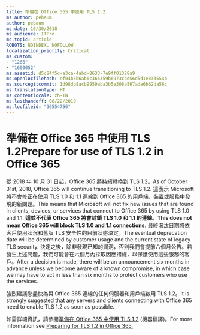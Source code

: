 ```yaml
---
title: 準備在 Office 365 中使用 TLS 1.2
ms.author: pebaum
author: pebaum
ms.date: 10/30/2018
ms.audience: ITPro
ms.topic: article
ROBOTS: NOINDEX, NOFOLLOW
localization_priority: Critical
ms.custom:
- "1266"
- "1600052"
ms.assetid: d5c84f5c-a3ca-4abd-8633-7e9ff01328a9
ms.openlocfilehash: ef04b5b6ab6c365359b6973cbd56d5d1e833554b
ms.sourcegitcommit: 1d98db8acb9959aba3b5e308a567ade6b62da56c
ms.translationtype: HT
ms.contentlocale: zh-TW
ms.lasthandoff: 08/22/2019
ms.locfileid: "36554756"
---
```

# <a name="prepare-for-use-of-tls-12-in-office-365"></a><span data-ttu-id="9ebbf-102">準備在 Office 365 中使用 TLS 1.2</span><span class="sxs-lookup"><span data-stu-id="9ebbf-102">Prepare for use of TLS 1.2 in Office 365</span></span>

<span data-ttu-id="9ebbf-103">從 2018 年 10 月 31 日起，Office 365 將持續轉換到 TLS 1.2。</span><span class="sxs-lookup"><span data-stu-id="9ebbf-103">As of October 31st, 2018, Office 365 will continue transitioning to TLS 1.2.</span></span> <span data-ttu-id="9ebbf-104">這表示 Microsoft 將不會修正在使用 TLS 1.0 和 1.1 連線到 Office 365 的用戶端、裝置或服務中發現的新問題。</span><span class="sxs-lookup"><span data-stu-id="9ebbf-104">This means that Microsoft will not fix new issues that are found in clients, devices, or services that connect to Office 365 by using TLS 1.0 and 1.1.</span></span> <span data-ttu-id="9ebbf-105">**這並不代表 Office 365 將會封鎖 TLS 1.0 和 1.1 的連線。**</span><span class="sxs-lookup"><span data-stu-id="9ebbf-105">**This does not mean Office 365 will block TLS 1.0 and 1.1 connections.**</span></span> <span data-ttu-id="9ebbf-106">最終淘汰日期將依客戶使用狀況和舊版 TLS 安全性的目前狀態決定。</span><span class="sxs-lookup"><span data-stu-id="9ebbf-106">The eventual deprecation date will be determined by customer usage and the current state of legacy TLS security.</span></span> <span data-ttu-id="9ebbf-107">決定之後，除非發現已知的漏洞，否則我們會提前六個月公告。若發生上述問題，我們可能會在六個月內採取因應措施，以保護使用這些服務的客戶。</span><span class="sxs-lookup"><span data-stu-id="9ebbf-107">After a decision is made, there will be an announcement six months in advance unless we become aware of a known compromise, in which case we may have to act in less than six months to protect customers who use the services.</span></span>
  
<span data-ttu-id="9ebbf-108">強烈建議您盡快為與 Office 365 連線的任何伺服器和用戶端啟用 TLS 1.2。</span><span class="sxs-lookup"><span data-stu-id="9ebbf-108">It is strongly suggested that any servers and clients connecting with Office 365 need to enable TLS 1.2 as soon as possible.</span></span>
  
<span data-ttu-id="9ebbf-109">如需詳細資訊，請參閱[準備在 Office 365 中使用 TLS 1.2](https://support.microsoft.com/help/4057306/preparing-for-tls-1-2-in-office-365) (機器翻譯)。</span><span class="sxs-lookup"><span data-stu-id="9ebbf-109">For more information see [Preparing for TLS 1.2 in Office 365.](https://support.microsoft.com/help/4057306/preparing-for-tls-1-2-in-office-365)</span></span>
  